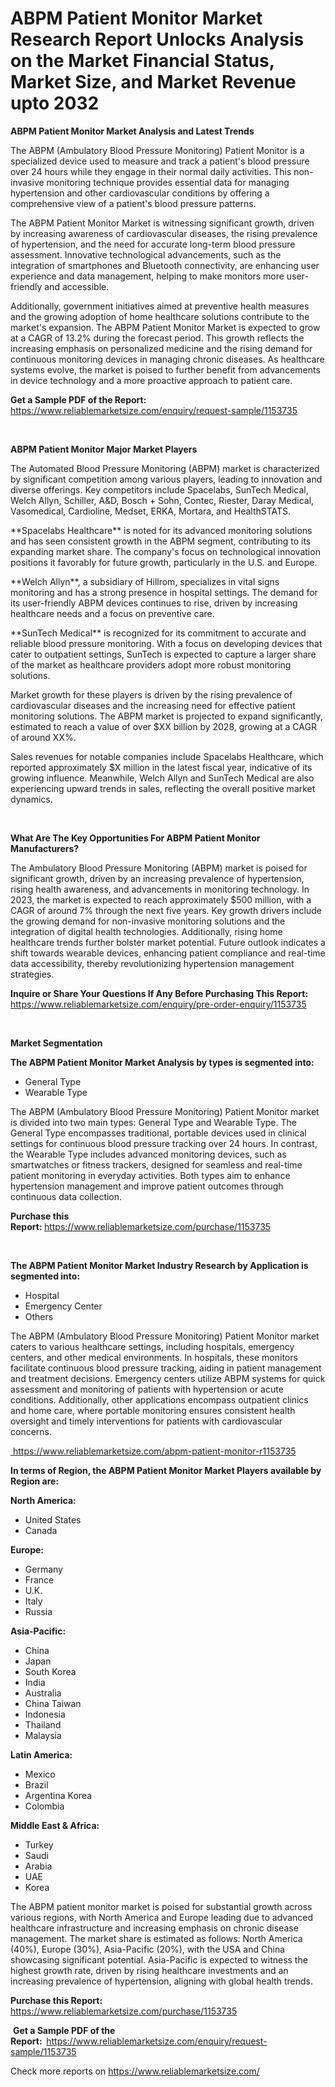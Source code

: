 <p><h1>ABPM Patient Monitor Market Research Report Unlocks Analysis on the Market Financial Status, Market Size, and Market Revenue upto 2032</h1></p><p><strong>ABPM Patient Monitor Market Analysis and Latest Trends</strong></p>
<p><p>The ABPM (Ambulatory Blood Pressure Monitoring) Patient Monitor is a specialized device used to measure and track a patient's blood pressure over 24 hours while they engage in their normal daily activities. This non-invasive monitoring technique provides essential data for managing hypertension and other cardiovascular conditions by offering a comprehensive view of a patient's blood pressure patterns. </p><p>The ABPM Patient Monitor Market is witnessing significant growth, driven by increasing awareness of cardiovascular diseases, the rising prevalence of hypertension, and the need for accurate long-term blood pressure assessment. Innovative technological advancements, such as the integration of smartphones and Bluetooth connectivity, are enhancing user experience and data management, helping to make monitors more user-friendly and accessible. </p><p>Additionally, government initiatives aimed at preventive health measures and the growing adoption of home healthcare solutions contribute to the market's expansion. The ABPM Patient Monitor Market is expected to grow at a CAGR of 13.2% during the forecast period. This growth reflects the increasing emphasis on personalized medicine and the rising demand for continuous monitoring devices in managing chronic diseases. As healthcare systems evolve, the market is poised to further benefit from advancements in device technology and a more proactive approach to patient care.</p></p>
<p><strong>Get a Sample PDF of the Report:&nbsp;</strong> <a href="https://www.reliablemarketsize.com/enquiry/request-sample/1153735?utm_campaign=3564&utm_medium=2&utm_source=Github&utm_content=ia&utm_term=22032025&utm_id=abpm-patient-monitor">https://www.reliablemarketsize.com/enquiry/request-sample/1153735</a></p>
<p>&nbsp;</p>
<p><strong>ABPM Patient Monitor Major Market Players</strong></p>
<p><p>The Automated Blood Pressure Monitoring (ABPM) market is characterized by significant competition among various players, leading to innovation and diverse offerings. Key competitors include Spacelabs, SunTech Medical, Welch Allyn, Schiller, A&D, Bosch + Sohn, Contec, Riester, Daray Medical, Vasomedical, Cardioline, Medset, ERKA, Mortara, and HealthSTATS.</p><p>**Spacelabs Healthcare** is noted for its advanced monitoring solutions and has seen consistent growth in the ABPM segment, contributing to its expanding market share. The company's focus on technological innovation positions it favorably for future growth, particularly in the U.S. and Europe.</p><p>**Welch Allyn**, a subsidiary of Hillrom, specializes in vital signs monitoring and has a strong presence in hospital settings. The demand for its user-friendly ABPM devices continues to rise, driven by increasing healthcare needs and a focus on preventive care.</p><p>**SunTech Medical** is recognized for its commitment to accurate and reliable blood pressure monitoring. With a focus on developing devices that cater to outpatient settings, SunTech is expected to capture a larger share of the market as healthcare providers adopt more robust monitoring solutions.</p><p>Market growth for these players is driven by the rising prevalence of cardiovascular diseases and the increasing need for effective patient monitoring solutions. The ABPM market is projected to expand significantly, estimated to reach a value of over $XX billion by 2028, growing at a CAGR of around XX%.</p><p>Sales revenues for notable companies include Spacelabs Healthcare, which reported approximately $X million in the latest fiscal year, indicative of its growing influence. Meanwhile, Welch Allyn and SunTech Medical are also experiencing upward trends in sales, reflecting the overall positive market dynamics.</p></p>
<p>&nbsp;</p>
<p><strong>What Are The Key Opportunities For ABPM Patient Monitor Manufacturers?</strong></p>
<p><p>The Ambulatory Blood Pressure Monitoring (ABPM) market is poised for significant growth, driven by an increasing prevalence of hypertension, rising health awareness, and advancements in monitoring technology. In 2023, the market is expected to reach approximately $500 million, with a CAGR of around 7% through the next five years. Key growth drivers include the growing demand for non-invasive monitoring solutions and the integration of digital health technologies. Additionally, rising home healthcare trends further bolster market potential. Future outlook indicates a shift towards wearable devices, enhancing patient compliance and real-time data accessibility, thereby revolutionizing hypertension management strategies.</p></p>
<p><strong>Inquire or Share Your Questions If Any Before Purchasing This Report:</strong> <a href="https://www.reliablemarketsize.com/enquiry/pre-order-enquiry/1153735?utm_campaign=3564&utm_medium=2&utm_source=Github&utm_content=ia&utm_term=22032025&utm_id=abpm-patient-monitor">https://www.reliablemarketsize.com/enquiry/pre-order-enquiry/1153735</a></p>
<p>&nbsp;</p>
<p><strong>Market Segmentation</strong></p>
<p><strong>The ABPM Patient Monitor Market Analysis by types is segmented into:</strong></p>
<p><ul><li>General Type</li><li>Wearable Type</li></ul></p>
<p><p>The ABPM (Ambulatory Blood Pressure Monitoring) Patient Monitor market is divided into two main types: General Type and Wearable Type. The General Type encompasses traditional, portable devices used in clinical settings for continuous blood pressure tracking over 24 hours. In contrast, the Wearable Type includes advanced monitoring devices, such as smartwatches or fitness trackers, designed for seamless and real-time patient monitoring in everyday activities. Both types aim to enhance hypertension management and improve patient outcomes through continuous data collection.</p></p>
<p><strong>Purchase this Report:&nbsp;</strong><a href="https://www.reliablemarketsize.com/purchase/1153735?utm_campaign=3564&utm_medium=2&utm_source=Github&utm_content=ia&utm_term=22032025&utm_id=abpm-patient-monitor">https://www.reliablemarketsize.com/purchase/1153735</a></p>
<p>&nbsp;</p>
<p><strong>The ABPM Patient Monitor Market Industry Research by Application is segmented into:</strong></p>
<p><ul><li>Hospital</li><li>Emergency Center</li><li>Others</li></ul></p>
<p><p>The ABPM (Ambulatory Blood Pressure Monitoring) Patient Monitor market caters to various healthcare settings, including hospitals, emergency centers, and other medical environments. In hospitals, these monitors facilitate continuous blood pressure tracking, aiding in patient management and treatment decisions. Emergency centers utilize ABPM systems for quick assessment and monitoring of patients with hypertension or acute conditions. Additionally, other applications encompass outpatient clinics and home care, where portable monitoring ensures consistent health oversight and timely interventions for patients with cardiovascular concerns.</p></p>
<p><a href="https://www.reliablemarketsize.com/abpm-patient-monitor-r1153735?utm_campaign=3564&utm_medium=2&utm_source=Github&utm_content=ia&utm_term=22032025&utm_id=abpm-patient-monitor">&nbsp;https://www.reliablemarketsize.com/abpm-patient-monitor-r1153735</a></p>
<p><strong>In terms of Region, the ABPM Patient Monitor Market Players available by Region are:</strong></p>
<p>
    <p> <strong> North America: </strong>
        <ul>
            <li>United States</li>
            <li>Canada</li>
        </ul>
        </p> 
    <p> <strong> Europe: </strong>
        <ul>
            <li>Germany</li>
            <li>France</li>
            <li>U.K.</li>
            <li>Italy</li>
            <li>Russia</li>
        </ul>
        </p> 
    <p> <strong> Asia-Pacific: </strong>
        <ul>
            <li>China</li>
            <li>Japan</li>
            <li>South Korea</li>
            <li>India</li>
            <li>Australia</li>
            <li>China Taiwan</li>
            <li>Indonesia</li>
            <li>Thailand</li>
            <li>Malaysia</li>
        </ul>
        </p> 
    <p> <strong> Latin America: </strong>
        <ul>
            <li>Mexico</li>
            <li>Brazil</li>
            <li>Argentina Korea</li>
            <li>Colombia</li>
        </ul>
        </p> 
    <p> <strong> Middle East & Africa: </strong>
        <ul>
            <li>Turkey</li>
            <li>Saudi</li>
            <li>Arabia</li>
            <li>UAE</li>
            <li>Korea</li>
        </ul>
    </p>
    </p>
<p><p>The ABPM patient monitor market is poised for substantial growth across various regions, with North America and Europe leading due to advanced healthcare infrastructure and increasing emphasis on chronic disease management. The market share is estimated as follows: North America (40%), Europe (30%), Asia-Pacific (20%), with the USA and China showcasing significant potential. Asia-Pacific is expected to witness the highest growth rate, driven by rising healthcare investments and an increasing prevalence of hypertension, aligning with global health trends.</p></p>
<p><strong>Purchase this Report: </strong><a href="https://www.reliablemarketsize.com/purchase/1153735?utm_campaign=3564&utm_medium=2&utm_source=Github&utm_content=ia&utm_term=22032025&utm_id=abpm-patient-monitor">https://www.reliablemarketsize.com/purchase/1153735</a></p>
<p>&nbsp;<strong>Get a Sample PDF of the Report:&nbsp;&nbsp;</strong><a href="https://www.reliablemarketsize.com/enquiry/request-sample/1153735?utm_campaign=3564&utm_medium=2&utm_source=Github&utm_content=ia&utm_term=22032025&utm_id=abpm-patient-monitor">https://www.reliablemarketsize.com/enquiry/request-sample/1153735</a></p>
<p><strong></strong></p>
<p>Check more reports on <a href="https://www.reliablemarketsize.com/?utm_campaign=3564&utm_medium=2&utm_source=Github&utm_content=ia&utm_term=22032025&utm_id=abpm-patient-monitor">https://www.reliablemarketsize.com/</a></p>